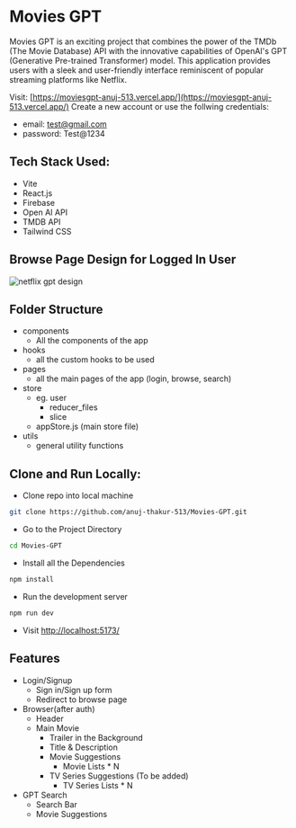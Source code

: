 # Movies GPT

Movies GPT is an exciting project that combines the power of the TMDb (The Movie Database) API with the innovative capabilities of OpenAI's GPT (Generative Pre-trained Transformer) model. This application provides users with a sleek and user-friendly interface reminiscent of popular streaming platforms like Netflix.

Visit: [https://moviesgpt-anuj-513.vercel.app/](https://moviesgpt-anuj-513.vercel.app/)
Create a new account or use the follwing credentials:

- email: test@gmail.com
- password: Test@1234

## Tech Stack Used:

- Vite
- React.js
- Firebase
- Open AI API
- TMDB API
- Tailwind CSS

## Browse Page Design for Logged In User

![netflix gpt design](https://github.com/anuj-thakur-513/Movies-GPT/assets/82753410/5b2010fb-5465-4d8a-8ffe-ece93efa00a6)

## Folder Structure

- components
  - All the components of the app
- hooks
  - all the custom hooks to be used
- pages
  - all the main pages of the app (login, browse, search)
- store
  - eg. user
    - reducer_files
    - slice
  - appStore.js (main store file)
- utils
  - general utility functions

## Clone and Run Locally:

- Clone repo into local machine

```bash
git clone https://github.com/anuj-thakur-513/Movies-GPT.git
```

- Go to the Project Directory

```bash
cd Movies-GPT
```

- Install all the Dependencies

```bash
npm install
```

- Run the development server

```bash
npm run dev
```

- Visit [http://localhost:5173/](http://localhost:5173/)

## Features

- Login/Signup
  - Sign in/Sign up form
  - Redirect to browse page
- Browser(after auth)
  - Header
  - Main Movie
    - Trailer in the Background
    - Title & Description
    - Movie Suggestions
      - Movie Lists \* N
    - TV Series Suggestions (To be added)
      - TV Series Lists \* N
- GPT Search
  - Search Bar
  - Movie Suggestions
